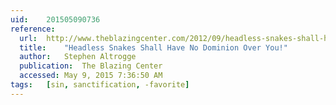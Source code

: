 ```yaml
---
uid:	201505090736
reference:
  url:	http://www.theblazingcenter.com/2012/09/headless-snakes-shall-have-no-dominion-over-you.html
  title:	"Headless Snakes Shall Have No Dominion Over You!"
  author:	Stephen Altrogge
  publication:	The Blazing Center
  accessed:	May 9, 2015 7:36:50 AM
tags:	[sin, sanctification, -favorite]
---
```

